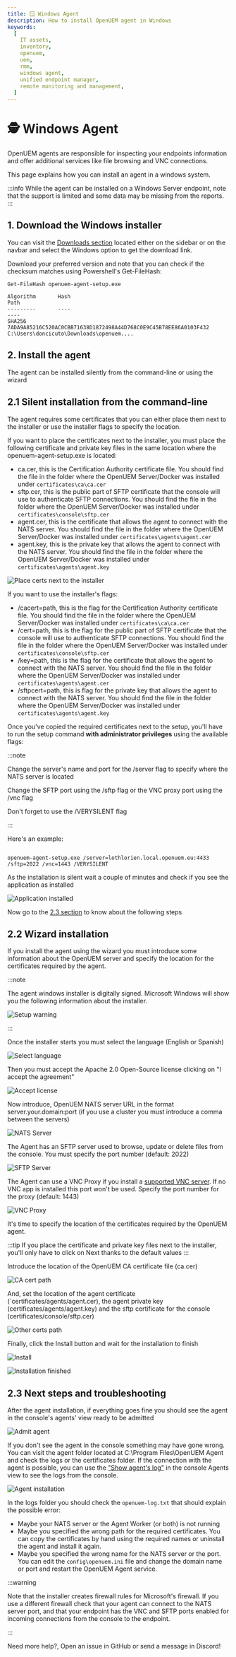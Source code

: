 ```yaml
---
title: 🪟 Windows Agent
description: How to install OpenUEM agent in Windows
keywords:
  [
    IT assets,
    inventory,
    openuem,
    uem,
    rmm,
    windows agent,
    unified endpoint manager,
    remote monitoring and management,
  ]
---
```


# 🕵️ Windows Agent

OpenUEM agents are responsible for inspecting your endpoints information and offer additional services like file browsing and VNC connections.

This page explains how you can install an agent in a windows system.

:::info
While the agent can be installed on a Windows Server endpoint, note that the support is limited and some data may be missing from the reports.
:::

## 1. Download the Windows installer

You can visit the [Downloads section](/docs/Downloads/windows) located either on the sidebar or on the navbar and select the Windows option to get the download link.

Download your preferred version and note that you can check if the checksum matches using Powershell's Get-FileHash:

```(powershell)
Get-FileHash openuem-agent-setup.exe

Algorithm       Hash                                                                   Path
---------       ----                                                                   ----
SHA256          7ADA9A85216C520AC0CBB71638D1872498A44D768C0E9C45B78EE86A0103F432       C:\Users\doncicuto\Downloads\openuem....
```

## 2. Install the agent

The agent can be installed silently from the command-line or using the wizard

## 2.1 Silent installation from the command-line

The agent requires some certificates that you can either place them next to the installer or use the installer flags to specify the location.

If you want to place the certificates next to the installer, you must place the following certificate and private key files in the same location where the openuem-agent-setup.exe is located:

- ca.cer, this is the Certification Authority certificate file. You should find the file in the folder where the OpenUEM Server/Docker was installed under `certificates\ca\ca.cer`
- sftp.cer, this is the public part of SFTP certificate that the console will use to authenticate SFTP connections. You should find the file in the folder where the OpenUEM Server/Docker was installed under `certificates\console\sftp.cer`
- agent.cer, this is the certificate that allows the agent to connect with the NATS server. You should find the file in the folder where the OpenUEM Server/Docker was installed under `certificates\agents\agent.cer`
- agent.key, this is the private key that allows the agent to connect with the NATS server. You should find the file in the folder where the OpenUEM Server/Docker was installed under `certificates\agents\agent.key`

![Place certs next to the installer](/img/agent/certs.png)

If you want to use the installer's flags:

- /cacert=path, this is the flag for the Certification Authority certificate file. You should find the file in the folder where the OpenUEM Server/Docker was installed under `certificates\ca\ca.cer`
- /cert=path, this is the flag for the public part of SFTP certificate that the console will use to authenticate SFTP connections. You should find the file in the folder where the OpenUEM Server/Docker was installed under `certificates\console\sftp.cer`
- /key=path, this is the flag for the certificate that allows the agent to connect with the NATS server. You should find the file in the folder where the OpenUEM Server/Docker was installed under `certificates\agents\agent.cer`
- /sftpcert=path, this is flag for the private key that allows the agent to connect with the NATS server. You should find the file in the folder where the OpenUEM Server/Docker was installed under `certificates\agents\agent.key`

Once you've copied the required certificates next to the setup, you'll have to run the setup command **with administrator privileges** using the available flags:

:::note

Change the server's name and port for the /server flag to specify where the NATS server is located

Change the SFTP port using the /sftp flag or the VNC proxy port using the /vnc flag

Don't forget to use the /VERYSILENT flag

:::

Here's an example:

```(bash)

openuem-agent-setup.exe /server=lothlorien.local.openuem.eu:4433 /sftp=2022 /vnc=1443 /VERYSILENT

```

As the installation is silent wait a couple of minutes and check if you see the application as installed

![Application installed](/img/agent/installed.png)

Now go to the [2.3 section](/docs/Installation/Agent/windows#23-next-steps-and-troubleshooting) to know about the following steps

## 2.2 Wizard installation

If you install the agent using the wizard you must introduce some information about the OpenUEM server and specify the location for the certificates required by the agent.

:::note

The agent windows installer is digitally signed. Microsoft Windows will show you the following information about the installer.

![Setup warning](/img/agent/setup_warning.png)

:::

Once the installer starts you must select the language (English or Spanish)

![Select language](/img/agent/select_language.png)

Then you must accept the Apache 2.0 Open-Source license clicking on "I accept the agreement"

![Accept license](/img/agent/accept_license.png)

Now introduce, OpenUEM NATS server URL in the format server.your.domain:port (if you use a cluster you must introduce a comma between the servers)

![NATS Server](/img/agent/nats_server.png)

The Agent has an SFTP server used to browse, update or delete files from the console. You must specify the port number (default: 2022)

![SFTP Server](/img/agent/sftp_server.png)

The Agent can use a VNC Proxy if you install a [supported VNC server](/docs/Advanced%20Topics/vnc). If no VNC app is installed this port won't be used. Specify the port number for the proxy (default: 1443)

![VNC Proxy](/img/agent/vnc_proxy.png)

It's time to specify the location of the certificates required by the OpenUEM agent.

:::tip
If you place the certificate and private key files next to the installer, you'll only have to click on Next thanks to the default values
:::

Introduce the location of the OpenUEM CA certificate file (ca.cer)

![CA cert path](/img/agent/ca_path.png)

And, set the location of the agent certificate (`certificates/agents/agent.cer), the agent private key (certificates/agents/agent.key) and the sftp certificate for the console (certificates/console/sftp.cer)

![Other certs path](/img/agent/other_certs.png)

Finally, click the Install button and wait for the installation to finish

![Install](/img/agent/install.png)

![Installation finished](/img/agent/installation_finished.png)

## 2.3 Next steps and troubleshooting

After the agent installation, if everything goes fine you should see the agent in the console's agents' view ready to be admitted

![Admit agent](/img/agent/admit_agent.png)

If you don't see the agent in the console something may have gone wrong. You can visit the agent folder located at C:\Program Files\OpenUEM Agent and check the logs or the certificates folder. If the connection with the agent is possible, you can use the ["Show agent's log"](/docs/Console/agents#2-more-actions) in the console Agents view to see the logs from the console.

![Agent installation](/img/agent/agent_folders.png)

In the logs folder you should check the `openuem-log.txt` that should explain the possible error:

- Maybe your NATS server or the Agent Worker (or both) is not running
- Maybe you specified the wrong path for the required certificates. You can copy the certificates by hand using the required names or uninstall the agent and install it again.
- Maybe you specified the wrong name for the NATS server or the port. You can edit the `config\openuem.ini` file and change the domain name or port and restart the OpenUEM Agent service.

:::warning

Note that the installer creates firewall rules for Microsoft's firewall. If you use a different firewall check that your agent can connect to the NATS server port, and that your endpoint has the VNC and SFTP ports enabled for incoming connections from the console to the endpoint.

:::

Need more help?, Open an issue in GitHub or send a message in Discord!
